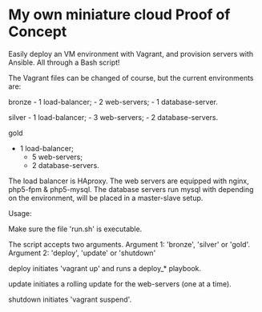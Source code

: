 # My own miniature cloud Proof of Concept
Easily deploy an VM environment with Vagrant, and provision servers with Ansible. All through a Bash script!

The Vagrant files can be changed of course, but the current environments are:

bronze
	- 1 load-balancer;
	- 2 web-servers;
	- 1 database-server.

silver
	- 1 load-balancer;
	- 3 web-servers;
	- 2 database-servers.
	
gold
  - 1 load-balancer;
	- 5 web-servers;
	- 2 database-servers.

The load balancer is HAproxy.
The web servers are equipped with nginx, php5-fpm & php5-mysql.
The database servers run mysql with depending on the environment, will be placed in a master-slave setup.



Usage:

Make sure the file 'run.sh' is executable.

The script accepts two arguments. Argument 1: 'bronze', 'silver' or 'gold'. Argument 2: 'deploy', 'update' or 'shutdown'

deploy initiates 'vagrant up' and runs a deploy_* playbook.

update initiates a rolling update for the web-servers (one at a time).

shutdown initiates 'vagrant suspend'.

